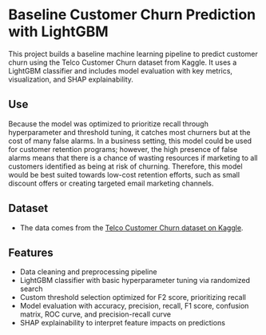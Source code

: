 # Baseline Customer Churn Prediction with LightGBM

This project builds a baseline machine learning pipeline to predict customer churn using the Telco Customer Churn dataset from Kaggle. It uses a LightGBM classifier and includes model evaluation with key metrics, visualization, and SHAP explainability.

## Use

Because the model was optimized to prioritize recall through hyperparameter and threshold tuning, it catches most churners but at the cost of many false alarms. In a business setting, this model could be used for customer retention programs; however, the high presence of false alarms means that there is a chance of wasting resources if marketing to all customers identified as being at risk of churning. Therefore, this model would be best suited towards low-cost retention efforts, such as small discount offers or creating targeted email marketing channels.

## Dataset

- The data comes from the [Telco Customer Churn dataset on Kaggle](https://www.kaggle.com/datasets/blastchar/telco-customer-churn).

## Features

- Data cleaning and preprocessing pipeline
- LightGBM classifier with basic hyperparameter tuning via randomized search
- Custom threshold selection optimized for F2 score, prioritizing recall
- Model evaluation with accuracy, precision, recall, F1 score, confusion matrix, ROC curve, and precision-recall curve
- SHAP explainability to interpret feature impacts on predictions

